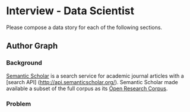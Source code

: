 # Interview - Data Scientist

Please compose a data story for each of the following sections.

## Author Graph

### Background

[Semantic Scholar](https://www.semanticscholar.org/) is a search service for academic journal articles with a [search API] (http://api.semanticscholar.org/).
Semantic Scholar made available a subset of the full corpus as its [Open Research Corpus](http://labs.semanticscholar.org/corpus/). 

### Problem


